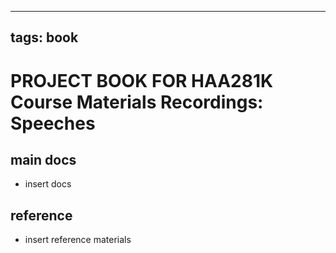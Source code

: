 
---
tags: book
---

PROJECT BOOK FOR HAA281K Course Materials Recordings: Speeches
===

main docs
---

- insert docs

reference
---

- insert reference materials

